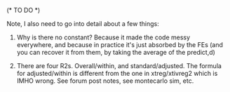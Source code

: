 
(* TO DO *)


Note, I also need to go into detail about a few things:

1. Why is there no constant? Because it made the code messy everywhere, and because in practice it's just absorbed by the FEs (and you can recover it from them, by taking the average of the predict,d)

2. There are four R2s. Overall/within, and standard/adjusted. The formula for adjusted/within is different from the one in xtreg/xtivreg2 which is IMHO wrong. See forum post notes, see montecarlo sim, etc.
